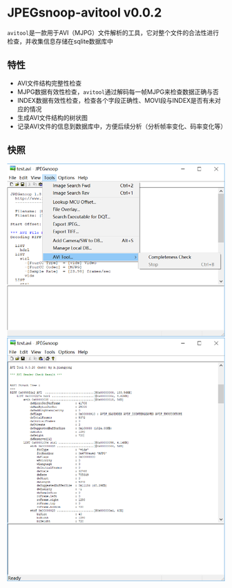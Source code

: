 # JPEGsnoop-avitool v0.0.2

`avitool`是一款用于AVI（MJPG）文件解析的工具，它对整个文件的合法性进行检查，并收集信息存储在sqlite数据库中

## 特性
- AVI文件结构完整性检查
- MJPG数据有效性检查，`avitool`通过解码每一帧MJPG来检查数据正确与否
- INDEX数据有效性检查，检查各个字段正确性、MOVI段与INDEX是否有未对应的情况
- 生成AVI文件结构的树状图
- 记录AVI文件的信息到数据库中，方便后续分析（分析帧率变化、码率变化等）

## 快照
<img src="https://github.com/timedog/JPEGsnoop/blob/JPEGSnoop-avitool/jpegsnoop-avitool-0.png">
<img src="https://github.com/timedog/JPEGsnoop/blob/JPEGSnoop-avitool/jpegsnoop-avitool-1.png">